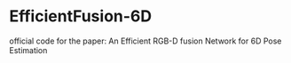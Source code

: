 # EfficientFusion-6D
official code for the paper: An Efficient RGB-D fusion Network for 6D Pose Estimation

